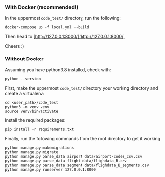 ### With Docker (recommended!)

In the uppermost `code_test/` directory, run the following: 

```shell script
docker-compose up -f local.yml --build
```

Then head to [http://127.0.0.1:8000/](http://127.0.0.1:8000/)

Cheers :)

### Without Docker
Assuming you have python3.8 installed, check with:
```shell script
python --version
```

First, make the uppermost `code_test/` directory your working 
directory and create a virtualenv:
```shell script
cd <user_path>/code_test
python3 -m venv venv
source venv/bin/activate
```

Install the required packages:
```shell script
pip install -r requirements.txt
```

Finally, run the following commands from the root directory to 
get it working
```shell script
python manage.py makemigrations
python manage.py migrate
python manage.py parse_data airport data/airport-codes_csv.csv
python manage.py parse_data flight data/flighdata_B.csv
python manage.py parse_data segment data/flighdata_B_segments.csv
python manage.py runserver 127.0.0.1:8000
```